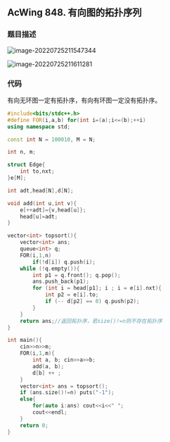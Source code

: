 ## AcWing 848. 有向图的拓扑序列

### 题目描述

![image-20220725211547344](https://nme-200t.oss-cn-hangzhou.aliyuncs.com/template/202207252115393.png)

![image-20220725211611281](https://nme-200t.oss-cn-hangzhou.aliyuncs.com/template/202207252116312.png)

### 代码

有向无环图一定有拓扑序，有向有环图一定没有拓扑序。

```cpp
#include<bits/stdc++.h>
#define FOR(i,a,b) for(int i=(a);i<=(b);++i)
using namespace std;

const int N = 100010, M = N;

int n, m;

struct Edge{
	int to,nxt;
}e[M];

int adt,head[N],d[N];

void add(int u,int v){
	e[++adt]={v,head[u]};
	head[u]=adt;
}

vector<int> topsort(){
    vector<int> ans;
    queue<int> q;
    FOR(i,1,n)
        if(!d[i]) q.push(i);
    while (!q.empty()){
        int p1 = q.front(); q.pop();
        ans.push_back(p1);
        for (int i = head[p1]; i ; i = e[i].nxt){
            int p2 = e[i].to;
            if (-- d[p2] == 0) q.push(p2);
        }
    }
    return ans;//返回拓扑序，若size()!=n则不存在拓扑序
}

int main(){
    cin>>n>>m;
    FOR(i,1,m){
        int a, b; cin>>a>>b;
        add(a, b);
        d[b] ++ ;
    }
    vector<int> ans = topsort();
    if (ans.size()!=n) puts("-1");
    else{
        for(auto i:ans) cout<<i<<" ";
        cout<<endl;
    }
    return 0;
}
```


